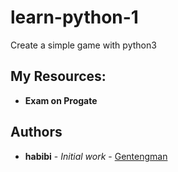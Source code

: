 # learn-python-1
Create a simple game with python3 

## My Resources:
* **Exam on Progate**

## Authors
* **habibi** - *Initial work* - [Gentengman](https://github.com/habibiaboy)